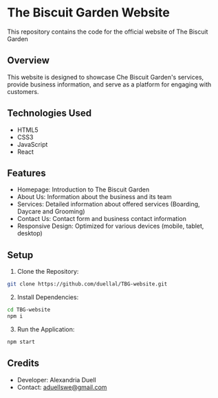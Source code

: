 # The Biscuit Garden Website 

This repository contains the code for the official website of The Biscuit Garden 

## Overview

This website is designed to showcase Che Biscuit Garden's services, provide business information, and serve as a platform for engaging with customers.

## Technologies Used
* HTML5
* CSS3
* JavaScript
* React

## Features
* Homepage: Introduction to The Biscuit Garden
* About Us: Information about the business and its team
* Services: Detailed information about offered services (Boarding, Daycare and Grooming)
* Contact Us: Contact form and business contact information
* Responsive Design: Optimized for various devices (mobile, tablet, desktop)

## Setup
1. Clone the Repository:

```bash
git clone https://github.com/duellal/TBG-website.git
```

2. Install Dependencies:

```bash
cd TBG-website 
npm i
```

3. Run the Application:
```bash
npm start
```

## Credits

* Developer: Alexandria Duell
* Contact: aduellswe@gmail.com